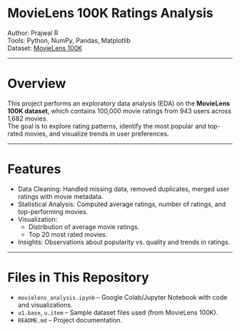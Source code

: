 #  MovieLens 100K Ratings Analysis

Author: Prajwal R  
Tools: Python, NumPy, Pandas, Matplotlib  
Dataset: [MovieLens 100K](https://grouplens.org/datasets/movielens/100k/)  

---

# Overview
This project performs an exploratory data analysis (EDA) on the **MovieLens 100K dataset**, which contains 100,000 movie ratings from 943 users across 1,682 movies.  
The goal is to explore rating patterns, identify the most popular and top-rated movies, and visualize trends in user preferences.

---

# Features
- Data Cleaning: Handled missing data, removed duplicates, merged user ratings with movie metadata.
- Statistical Analysis: Computed average ratings, number of ratings, and top-performing movies.
- Visualization: 
  - Distribution of average movie ratings.
  - Top 20 most rated movies.
- Insights: Observations about popularity vs. quality and trends in ratings.

---

#  Files in This Repository
- `movielens_analysis.ipynb` – Google Colab/Jupyter Notebook with code and visualizations.
- `u1.base`, `u.item` – Sample dataset files used (from MovieLens 100K).
- `README.md` – Project documentation.
